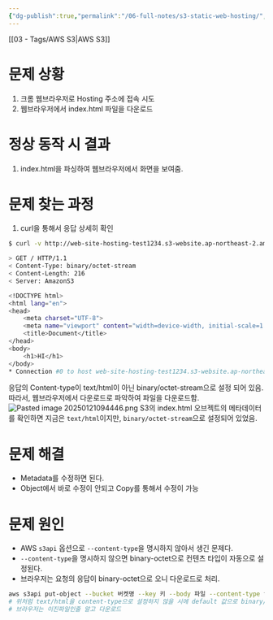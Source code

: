 ```yaml
---
{"dg-publish":true,"permalink":"/06-full-notes/s3-static-web-hosting/","noteIcon":""}
---
```


[[03 - Tags/AWS S3\|AWS S3]]
# 문제 상황
1. 크롬 웹브라우저로 Hosting 주소에 접속 시도
2. 웹브라우저에서 index.html 파일을 다운로드 
# 정상 동작 시 결과
1. index.html을 파싱하여 웹브라우저에서 화면을 보여줌.
# 문제 찾는 과정
1. curl을 통해서 응답 상세히 확인
``` bash
$ curl -v http://web-site-hosting-test1234.s3-website.ap-northeast-2.amazonaws.com

> GET / HTTP/1.1
< Content-Type: binary/octet-stream
< Content-Length: 216
< Server: AmazonS3

<!DOCTYPE html>
<html lang="en">
<head>
    <meta charset="UTF-8">
    <meta name="viewport" content="width=device-width, initial-scale=1.0">
    <title>Document</title>
</head>
<body>
    <h1>HI</h1>
</body>
* Connection #0 to host web-site-hosting-test1234.s3-website.ap-northeast-2.amazonaws.com left intact
```
응답의 Content-type이 text/html이 아닌 binary/octet-stream으로 설정 되어 있음.
따라서, 웹브라우저에서 다운로드로 파악하여 파일을 다운로드함.
![Pasted image 20250121094446.png](/img/user/image/Pasted%20image%2020250121094446.png)
 S3의 index.html 오브젝트의 메타데이터를 확인하면 지금은 `text/html`이지만, `binary/octet-stream`으로 설정되어 있었음.
# 문제 해결
- Metadata를 수정하면 된다. 
- Object에서 바로 수정이 안되고 Copy를 통해서 수정이 가능
# 문제 원인
- AWS `s3api` 옵션으로 `--content-type`을 명시하지 않아서 생긴 문제다.
- `--content-type`을 명시하지 않으면 binary-octet으로 컨텐츠 타입이 자동으로 설정된다.
- 브라우저는 요청의 응답이 binary-octet으로 오니 다운로드로 처리.
``` bash
aws s3api put-object --bucket 버켓명 --key 키 --body 파일 --content-type text/html
# 위처럼 text/html을 content-type으로 설정하지 않을 시에 default 값으로 binary/octet이 들어간다.
# 브라우저는 이진파일인줄 알고 다운로드
```